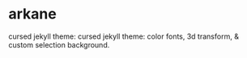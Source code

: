 # arkane

cursed jekyll theme: cursed jekyll theme: color fonts, 3d transform, & custom selection background.
